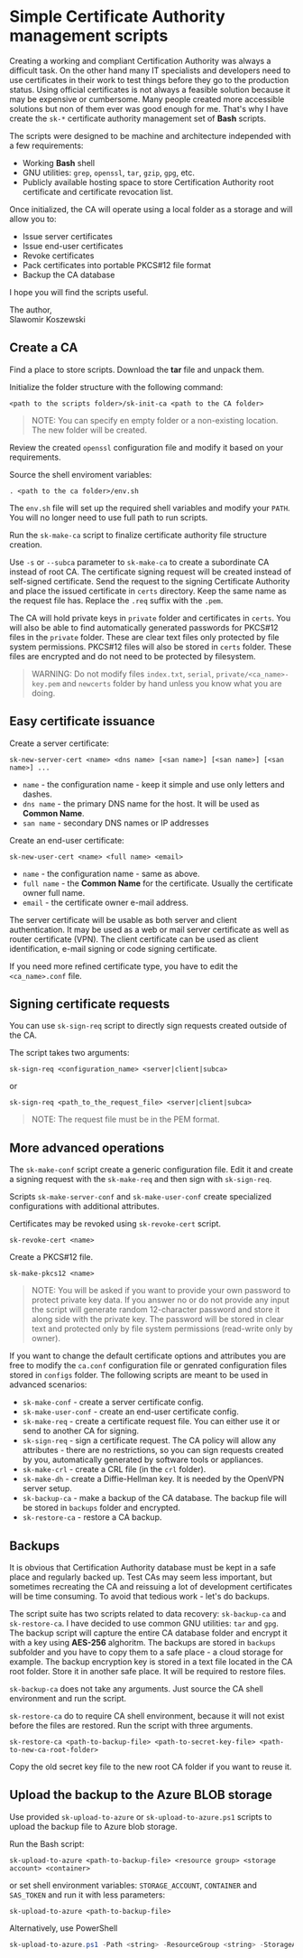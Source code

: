 # Simple Certificate Authority management scripts

Creating a working and compliant Certification Authority was always a difficult task. On the other hand many IT specialists and developers need to use certificates in their work to test things before they go to the production status. Using official certificates is not always a feasible solution because it may be expensive or cumbersome. Many people created more accessible solutions but non of them ever was good enough for me. That's why I have create the `sk-*` certificate authority management set of **Bash** scripts.

The scripts were designed to be machine and architecture independed with a few requirements:

* Working **Bash** shell
* GNU utilities: `grep`, `openssl`, `tar`, `gzip`, `gpg`, etc.
* Publicly available hosting space to store Certification Authority root certificate and certificate revocation list.

Once initialized, the CA will operate using a local folder as a storage and will allow you to:

* Issue server certificates
* Issue end-user certificates
* Revoke certificates
* Pack certificates into portable PKCS#12 file format
* Backup the CA database

I hope you will find the scripts useful.

The author,  
Slawomir Koszewski

## Create a CA

Find a place to store scripts. Download the **tar** file and unpack them.

Initialize the folder structure with the following command:

```
<path to the scripts folder>/sk-init-ca <path to the CA folder>
```

> NOTE: You can specify en empty folder or a non-existing location. The new folder will be created.

Review the created `openssl` configuration file and modify it based on your requirements.

Source the shell enviroment variables:

```
. <path to the ca folder>/env.sh
```

The `env.sh` file will set up the required shell variables and modify your `PATH`. You will no longer need to use full path to run scripts.

Run the `sk-make-ca` script to finalize certificate authority file structure creation.

Use `-s` or `--subca` parameter to `sk-make-ca` to create a subordinate CA instead of root CA. The certificate signing request will be created instead of self-signed certificate. Send the request to the signing Certificate Authority and place the issued certificate in `certs` directory. Keep the same name as the request file has. Replace the `.req` suffix with the `.pem`.

The CA will hold private keys in `private` folder and certificates in `certs`. You will also be able to find automatically generated passwords for PKCS#12 files in the `private` folder. These are clear text files only protected by file system permissions. PKCS#12 files will also be stored in `certs` folder. These files are encrypted and do not need to be protected by filesystem.

> WARNING: Do not modify files `index.txt`, `serial`, `private/<ca_name>-key.pem` and `newcerts` folder by hand unless you know what you are doing.

## Easy certificate issuance

Create a server certificate:

```
sk-new-server-cert <name> <dns name> [<san name>] [<san name>] [<san name>] ...
```

* `name` - the configuration name - keep it simple and use only letters and dashes.
* `dns name` - the primary DNS name for the host. It will be used as **Common Name**.
* `san name` - secondary DNS names or IP addresses

Create an end-user certificate:

```
sk-new-user-cert <name> <full name> <email>
```

* `name` - the configuration name - same as above.
* `full name` - the **Common Name** for the certificate. Usually the certificate owner full name.
* `email` - the certificate owner e-mail address.

The server certificate will be usable as both server and client authentication. It may be used as a web or mail server certificate as well as router certificate (VPN). The client certificate can be used as client identification, e-mail signing or code signing certificate.

If you need more refined certificate type, you have to edit the `<ca_name>.conf` file.

## Signing certificate requests

You can use `sk-sign-req` script to directly sign requests created outside of the CA.

The script takes two arguments:

```
sk-sign-req <configuration_name> <server|client|subca>
```

or

```
sk-sign-req <path_to_the_request_file> <server|client|subca>
```

> NOTE: The request file must be in the PEM format.

## More advanced operations

The `sk-make-conf` script create a generic configuration file. Edit it and create a signing request with the `sk-make-req` and then sign with `sk-sign-req`.

Scripts `sk-make-server-conf` and `sk-make-user-conf` create specialized configurations with additional attributes.

Certificates may be revoked using `sk-revoke-cert` script.

```
sk-revoke-cert <name>
```

Create a PKCS#12 file.

```
sk-make-pkcs12 <name>
```

> NOTE: You will be asked if you want to provide your own password to protect private key data. If you answer no or do not provide any input the script will generate random 12-character password and store it along side with the private key. The password will be stored in clear text and protected only by file system permissions (read-write only by owner).

If you want to change the default certificate options and attributes you are free to modify the `ca.conf` configuration file or genrated configuration files stored in `configs` folder. The following scripts are meant to be used in advanced scenarios:

* `sk-make-conf` - create a server certificate config.
* `sk-make-user-conf` - create an end-user certificate config.
* `sk-make-req` - create a certificate request file. You can either use it or send to another CA for signing.
* `sk-sign-req` - sign a certificate request. The CA policy will allow any attributes - there are no restrictions, so you can sign requests created by you, automatically generated by software tools or appliances.
* `sk-make-crl` - create a CRL file (in the `crl` folder).
* `sk-make-dh` - create a Diffie-Hellman key. It is needed by the OpenVPN server setup.
* `sk-backup-ca` - make a backup of the CA database. The backup file will be stored in `backups` folder and encrypted.
* `sk-restore-ca` - restore a CA backup.

## Backups

It is obvious that Certification Authority database must be kept in a safe place and regularly backed up. Test CAs may seem less important, but sometimes recreating the CA and reissuing a lot of development certificates will be time consuming. To avoid that tedious work - let's do backups.

The script suite has two scripts related to data recovery: `sk-backup-ca` and `sk-restore-ca`. I have decided to use common GNU utilities: `tar` and `gpg`. The backup script will capture the entire CA database folder and encrypt it with a key using **AES-256** alghoritm. The backups are stored in `backups` subfolder and you have to copy them to a safe place - a cloud storage for example. The backup encryption key is stored in a text file located in the CA root folder. Store it in another safe place. It will be required to restore files.

`sk-backup-ca` does not take any arguments. Just source the CA shell environment and run the script.

`sk-restore-ca` do to require CA shell environment, because it will not exist before the files are restored. Run the script with three arguments.

```
sk-restore-ca <path-to-backup-file> <path-to-secret-key-file> <path-to-new-ca-root-folder>
```

Copy the old secret key file to the new root CA folder if you want to reuse it.

## Upload the backup to the Azure BLOB storage

Use provided `sk-upload-to-azure` or `sk-upload-to-azure.ps1` scripts to upload the backup file to Azure blob storage.

Run the Bash script:

```
sk-upload-to-azure <path-to-backup-file> <resource group> <storage account> <container>
```

or set shell environment variables: `STORAGE_ACCOUNT`, `CONTAINER` and `SAS_TOKEN` and run it with less parameters:

```
sk-upload-to-azure <path-to-backup-file>
```

Alternatively, use PowerShell

```powershell
sk-upload-to-azure.ps1 -Path <string> -ResourceGroup <string> -StorageAccount <string> -Container <string>
```
